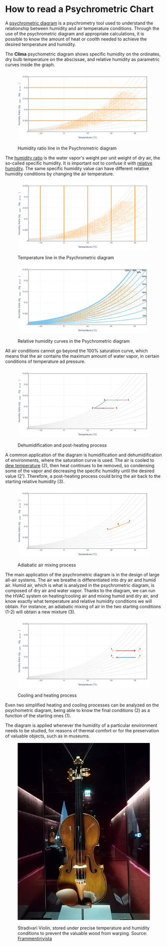# How to read a Psychrometric Chart

A [psychrometric diagram](https://en.wikipedia.org/wiki/Psychrometrics) is a psychrometry tool used to understand the relationship between humidity and air temperature conditions. Through the use of the psychrometric diagram and appropriate calculations, it is possible to know the amount of heat or coolth needed to achieve the desired temperature and humidity.

The **Clima** psychometric diagram shows specific humidity on the ordinates, dry bulb temperature on the abscissae, and relative humidity as parametric curves inside the graph.

<figure><img src="../../../.gitbook/assets/H ratio on Psycho.png" alt=""><figcaption><p>Humidity ratio line in the Psychrometric diagram</p></figcaption></figure>

The [humidity ratio](https://en.wikipedia.org/wiki/Humidity) is the water vapor's weight per unit weight of dry air, the so-called specific humidity. It is important not to confuse it with [relative humidity](../temperature-and-humidity/relative-humidity-explained.md). The same specific humidity value can have different relative humidity conditions by changing the air temperature.

<figure><img src="../../../.gitbook/assets/T on Psycho.png" alt=""><figcaption><p>Temperature line in the Psychrometric diagram</p></figcaption></figure>

<figure><img src="../../../.gitbook/assets/Relative humidity on Psycho (1).png" alt=""><figcaption><p>Relative humidity curves in the Psychrometric diagram</p></figcaption></figure>

All air conditions cannot go beyond the 100% saturation curve, which means that the air contains the maximum amount of water vapor, in certain conditions of temperature ad pressure.

<figure><img src="../../../.gitbook/assets/Deumidification.png" alt=""><figcaption><p>Dehumidification and post-heating process</p></figcaption></figure>

A common application of the diagram is humidification and dehumidification of environments, where the saturation curve is used. The air is cooled to [dew temperature](https://en.wikipedia.org/wiki/Dew\_point) (2), then heat continues to be removed, so condensing some of the vapor and decreasing the specific humidity until the desired value (2'). Therefore, a post-heating process could bring the air back to the starting relative humidity (3).

<figure><img src="../../../.gitbook/assets/air mixing.png" alt=""><figcaption><p>Adiabatic air mixing process</p></figcaption></figure>

The main application of the psychrometric diagram is in the design of large all-air systems. The air we breathe is differentiated into dry air and humid air. Humid air, which is what is analyzed in the psychrometric diagram, is composed of dry air and water vapor. Thanks to the diagram, we can run the HVAC system on heating/cooling air and mixing humid and dry air, and know exactly what temperature and relative humidity conditions we will obtain. For instance, an adiabatic mixing of air in the two starting conditions (1-2) will obtain a new mixture (3).

<figure><img src="../../../.gitbook/assets/heating cooling.png" alt=""><figcaption><p>Cooling and heating process</p></figcaption></figure>

Even two simplified heating and cooling processes can be analyzed on the psychometric diagram, being able to know the final conditions (2) as a function of the starting ones (1).

The diagram is applied whenever the humidity of a particular environment needs to be studied, for reasons of thermal comfort or for the preservation of valuable objects, such as in museums.

<figure><img src="../../../.gitbook/assets/675px-Violino_Clisbee.jpg.webp" alt=""><figcaption><p>Stradivari Violin, stored under precise temperature and humidity conditions to prevent the valuable wood from warping.      Source: <a href="https://www.frammentirivista.it/il-clisbee-il-prezioso-violino-di-stradivari/">Frammentirivista</a></p></figcaption></figure>
